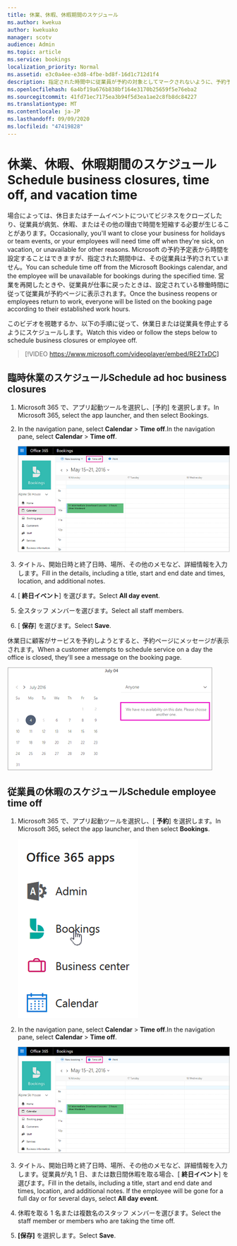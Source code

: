 ```yaml
---
title: 休業、休暇、休暇期間のスケジュール
ms.author: kwekua
author: kwekuako
manager: scotv
audience: Admin
ms.topic: article
ms.service: bookings
localization_priority: Normal
ms.assetid: e3c0a4ee-e3d8-4fbe-bd8f-16d1c712d1f4
description: 指定された時間中に従業員が予約の対象としてマークされないように、予約予定表から office の休業日および従業員の休暇を予約します。
ms.openlocfilehash: 6a4bf19a676b838bf164e3170b25659f5e76eba2
ms.sourcegitcommit: 41fd71ec7175ea3b94f5d3ea1ae2c8fb8dc84227
ms.translationtype: MT
ms.contentlocale: ja-JP
ms.lasthandoff: 09/09/2020
ms.locfileid: "47419828"
---
```

# <a name="schedule-business-closures-time-off-and-vacation-time"></a><span data-ttu-id="4d846-103">休業、休暇、休暇期間のスケジュール</span><span class="sxs-lookup"><span data-stu-id="4d846-103">Schedule business closures, time off, and vacation time</span></span>

<span data-ttu-id="4d846-104">場合によっては、休日またはチームイベントについてビジネスをクローズしたり、従業員が病気、休暇、またはその他の理由で時間を短縮する必要が生じることがあります。</span><span class="sxs-lookup"><span data-stu-id="4d846-104">Occasionally, you'll want to close your business for holidays or team events, or your employees will need time off when they're sick, on vacation, or unavailable for other reasons.</span></span> <span data-ttu-id="4d846-105">Microsoft の予約予定表から時間を設定することはできますが、指定された期間中は、その従業員は予約されていません。</span><span class="sxs-lookup"><span data-stu-id="4d846-105">You can schedule time off from the Microsoft Bookings calendar, and the employee will be unavailable for bookings during the specified time.</span></span> <span data-ttu-id="4d846-106">営業を再開したときや、従業員が仕事に戻ったときは、設定されている稼働時間に従って従業員が予約ページに表示されます。</span><span class="sxs-lookup"><span data-stu-id="4d846-106">Once the business reopens or employees return to work, everyone will be listed on the booking page according to their established work hours.</span></span>

<span data-ttu-id="4d846-107">このビデオを視聴するか、以下の手順に従って、休業日または従業員を停止するようにスケジュールします。</span><span class="sxs-lookup"><span data-stu-id="4d846-107">Watch this video or follow the steps below to schedule business closures or employee off.</span></span>

> [!VIDEO https://www.microsoft.com/videoplayer/embed/RE2TxDC]

## <a name="schedule-ad-hoc-business-closures"></a><span data-ttu-id="4d846-108">臨時休業のスケジュール</span><span class="sxs-lookup"><span data-stu-id="4d846-108">Schedule ad hoc business closures</span></span>

1. <span data-ttu-id="4d846-109">Microsoft 365 で、アプリ起動ツールを選択し、[予約] を選択します。</span><span class="sxs-lookup"><span data-stu-id="4d846-109">In Microsoft 365, select the app launcher, and then select Bookings.</span></span>

1. <span data-ttu-id="4d846-110">In the navigation pane, select **Calendar** \> **Time off**.</span><span class="sxs-lookup"><span data-stu-id="4d846-110">In the navigation pane, select **Calendar** \> **Time off**.</span></span>

   ![予約予定表ビューと時間オフボタンの画像](../media/bookings-calendar-timeoff.png)

1. <span data-ttu-id="4d846-112">タイトル、開始日時と終了日時、場所、その他のメモなど、詳細情報を入力します。</span><span class="sxs-lookup"><span data-stu-id="4d846-112">Fill in the details, including a title, start and end date and times, location, and additional notes.</span></span>

1. <span data-ttu-id="4d846-113">[ **終日イベント**] を選びます。</span><span class="sxs-lookup"><span data-stu-id="4d846-113">Select **All day event**.</span></span>

1. <span data-ttu-id="4d846-114">全スタッフ メンバーを選びます。</span><span class="sxs-lookup"><span data-stu-id="4d846-114">Select all staff members.</span></span>

1. <span data-ttu-id="4d846-115">[ **保存**] を選びます。</span><span class="sxs-lookup"><span data-stu-id="4d846-115">Select **Save**.</span></span>

<span data-ttu-id="4d846-116">休業日に顧客がサービスを予約しようとすると、予約ページにメッセージが表示されます。</span><span class="sxs-lookup"><span data-stu-id="4d846-116">When a customer attempts to schedule service on a day the office is closed, they'll see a message on the booking page.</span></span>

   ![時間外に予約しようとしたときに表示されるメッセージ例の画像](../media/bookings-timeoff-message.png)

## <a name="schedule-employee-time-off"></a><span data-ttu-id="4d846-118">従業員の休暇のスケジュール</span><span class="sxs-lookup"><span data-stu-id="4d846-118">Schedule employee time off</span></span>

1. <span data-ttu-id="4d846-119">Microsoft 365 で、アプリ起動ツールを選択し、[ **予約**] を選択します。</span><span class="sxs-lookup"><span data-stu-id="4d846-119">In Microsoft 365, select the app launcher, and then select **Bookings**.</span></span>

   ![アプリ起動ツールの画像](../media/bookings-applauncher.png)

1. <span data-ttu-id="4d846-121">In the navigation pane, select **Calendar** \> **Time off**.</span><span class="sxs-lookup"><span data-stu-id="4d846-121">In the navigation pane, select **Calendar** \> **Time off**.</span></span>

   ![予約予定表ビューと時間オフボタンの画像](../media/bookings-calendar-timeoff.png)

1. <span data-ttu-id="4d846-p102">タイトル、開始日時と終了日時、場所、その他のメモなど、詳細情報を入力します。従業員が丸 1 日、または数日間休暇を取る場合、[ **終日イベント**] を選びます。</span><span class="sxs-lookup"><span data-stu-id="4d846-p102">Fill in the details, including a title, start and end date and times, location, and additional notes. If the employee will be gone for a full day or for several days, select **All day event**.</span></span>

1. <span data-ttu-id="4d846-125">休暇を取る 1 名または複数名のスタッフ メンバーを選びます。</span><span class="sxs-lookup"><span data-stu-id="4d846-125">Select the staff member or members who are taking the time off.</span></span>

1. <span data-ttu-id="4d846-126">**[保存]** を選択します。</span><span class="sxs-lookup"><span data-stu-id="4d846-126">Select **Save**.</span></span>
